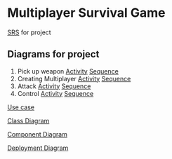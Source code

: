 # Multiplayer Survival Game


[SRS](https://github.com/homelessinlaw/trtpo/blob/master/SRS.md) for project



## Diagrams for project
1. Pick up weapon [Activity](https://github.com/homelessinlaw/trtpo/blob/master/Diagramms/Activity%20Diagram1(weapon).png) [Sequence](https://github.com/homelessinlaw/trtpo/blob/master/Diagramms/Sequence%20Diagram%201.png)
2. Creating Multiplayer [Activity](https://github.com/homelessinlaw/trtpo/blob/master/Diagramms/Activity%20Diagram2(server).png) [Sequence](https://github.com/homelessinlaw/trtpo/blob/master/Diagramms/Sequence%20Diagram%202.png)
3. Attack [Activity](https://github.com/homelessinlaw/trtpo/blob/master/Diagramms/Activity%20Diagram3(damage).png) [Sequence](https://github.com/homelessinlaw/trtpo/blob/master/Diagramms/Sequence%20Diagram%203.png)
4. Control [Activity](https://github.com/homelessinlaw/trtpo/blob/master/Diagramms/Activity%20Diagram4(Control).png) [Sequence](https://github.com/homelessinlaw/trtpo/blob/master/Diagramms/Sequence%20Diagram%204.png)

  [Use case](https://github.com/homelessinlaw/trtpo/blob/master/Diagramms/UseCase.png)
  
  [Class Diagram](https://github.com/homelessinlaw/trtpo/blob/master/Diagramms/Class%20Diagram%20me.png)
  
  [Component Diagram](https://github.com/homelessinlaw/trtpo/blob/master/Diagramms/Component%20Diagram%20me.png)
  
  [Deployment Diagram](https://github.com/homelessinlaw/trtpo/blob/master/Diagramms/Deployment%20Diagram%20me.png)
